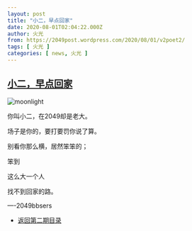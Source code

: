 ```yaml
---
layout: post
title: "小二，早点回家"
date: 2020-08-01T02:04:22.000Z
author: 火光
from: https://2049post.wordpress.com/2020/08/01/v2poet2/
tags: [ 火光 ]
categories: [ news, 火光 ]
---
```

<!--1596247462000-->
[小二，早点回家](https://2049post.wordpress.com/2020/08/01/v2poet2/)
------

<div>
<div class="wp-block-jetpack-markdown"><p><img src="https://upload.wikimedia.org/wikipedia/commons/thumb/b/b1/River_View_by_Moonlight_c1645_Aert_van_der_Neer.jpg/1200px-River_View_by_Moonlight_c1645_Aert_van_der_Neer.jpg" alt="moonlight"></p><p>你叫小二，在2049却是老大。</p><p>场子是你的，要打要罚你说了算。</p><p>别看你那么横，居然笨笨的；</p><p>笨到</p><p>这么大一个人</p><p>找不到回家的路。</p><p>&#8212;-2049bbsers</p></div><nav  class="wp-block-navigation" ><ul class="wp-block-navigation__container"><li class="wp-block-navigation-link"><a class="wp-block-navigation-link__content" href="https://2049post.wordpress.com/v2index/"><span class="wp-block-navigation-link__label">返回第二期目录</span></a></li></ul></nav>
</div>
